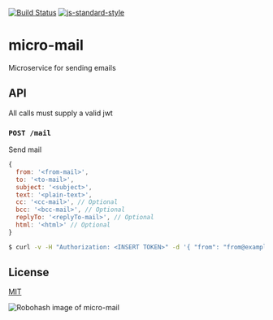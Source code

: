 [![Build Status](https://travis-ci.org/telemark/micro-mail.svg?branch=master)](https://travis-ci.org/telemark/micro-mail)
[![js-standard-style](https://img.shields.io/badge/code%20style-standard-brightgreen.svg?style=flat)](https://github.com/feross/standard)

# micro-mail

Microservice for sending emails

## API

All calls must supply a valid jwt

### ```POST /mail```

Send mail

```JavaScript
{
  from: '<from-mail>',
  to: '<to-mail>',
  subject: '<subject>',
  text: '<plain-text>',
  cc: '<cc-mail>', // Optional
  bcc: '<bcc-mail>', // Optional
  replyTo: '<replyTo-mail>', // Optional
  html: '<html>' // Optional
}
```

```bash
$ curl -v -H "Authorization: <INSERT TOKEN>" -d '{ "from": "from@example.com", "to": "to@example.com", "subject": "Do you read me?", "text": "Loud and clear!" }' https://mail.service.io/mail
```

## License

[MIT](LICENSE)

![Robohash image of micro-mail](https://robots.kebabstudios.party/micro-mail.png "Robohash image of micro-mail")